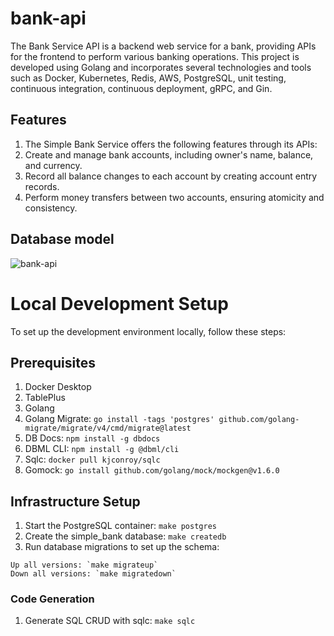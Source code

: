 # bank-api

The Bank Service API is a backend web service for a bank, providing APIs for the frontend to perform various banking operations. This project is developed using Golang and incorporates several technologies and tools such as Docker, Kubernetes, Redis, AWS, PostgreSQL, unit testing, continuous integration, continuous deployment, gRPC, and Gin.

## Features

1. The Simple Bank Service offers the following features through its APIs:
2. Create and manage bank accounts, including owner's name, balance, and currency.
3. Record all balance changes to each account by creating account entry records.
4. Perform money transfers between two accounts, ensuring atomicity and consistency.

## Database model

![bank-api](https://github.com/rishitashaw/bank-api/assets/75828535/28f131a8-7645-4ef9-ba15-82a3fda10080)

# Local Development Setup

To set up the development environment locally, follow these steps:

## Prerequisites

1. Docker Desktop
2. TablePlus
3. Golang
4. Golang Migrate: `go install -tags 'postgres' github.com/golang-migrate/migrate/v4/cmd/migrate@latest`
5. DB Docs: `npm install -g dbdocs`
6. DBML CLI: `npm install -g @dbml/cli`
7. Sqlc: `docker pull kjconroy/sqlc`
8. Gomock: `go install github.com/golang/mock/mockgen@v1.6.0`

## Infrastructure Setup

1. Start the PostgreSQL container: `make postgres`
2. Create the simple_bank database: `make createdb`
3. Run database migrations to set up the schema:

```shell
Up all versions: `make migrateup`
Down all versions: `make migratedown`
```

### Code Generation

1. Generate SQL CRUD with sqlc: `make sqlc`
